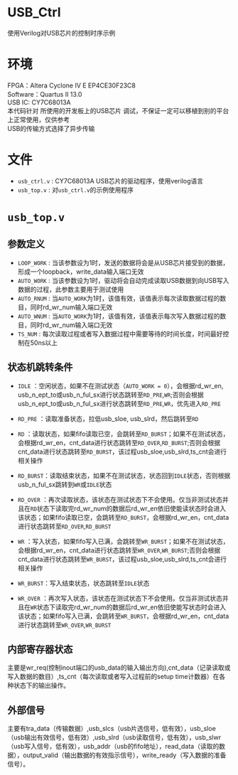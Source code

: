 # USB_Ctrl
使用Verilog对USB芯片的控制时序示例

环境
=
FPGA：Altera Cyclone IV E EP4CE30F23C8</br>
Software：Quartus II 13.0</br>
USB IC: CY7C68013A</br>
本代码针对 所使用的开发板上的USB芯片 调试，不保证一定可以移植到别的平台上正常使用，仅供参考</br>
USB的传输方式选择了异步传输

文件
=
* `usb_ctrl.v` : CY7C68013A USB芯片的驱动程序，使用verilog语言    
* `usb_top.v`  : 对`usb_ctrl.v`的示例使用程序

`usb_top.v`
==
参数定义
--
* `LOOP_WORK` : 当该参数设为1时，发送的数据将会是从USB芯片接受到的数据，形成一个loopback，write_data输入端口无效
* `AUTO_WORK` : 当该参数设为1时，驱动将会自动完成读取USB数据到向USB写入数据的过程，此参数主要用于测试使用
* `AUTO_RNUM` : 当`AUTO_WORK`为1时，该值有效，该值表示每次读取数据过程的数目，同时rd_wr_num输入端口无效
* `AUTO_WNUM` : 当`AUTO_WORK`为1时，该值有效，该值表示每次写入数据过程的数目，同时rd_wr_num输入端口无效
* `TS_NUM`    : 每次读取过程或者写入数据过程中需要等待的时间长度，时间最好控制在50ns以上

状态机跳转条件
------
* `IDLE`    ：空闲状态，如果不在测试状态（`AUTO_WORK = 0`），会根据rd_wr_en, usb_n_ept_to或usb_n_ful_sx进行状态跳转至`RD_PRE`,`WR`;否则会根据usb_n_ept_to或usb_n_ful_sx进行状态跳转至`RD_PRE`,`WR`，优先进入`RD_PRE`

* `RD_PRE`  ：读取准备状态，拉低usb_sloe, usb_slrd，然后跳转至`RD`

* `RD`      ：读取状态，如果fifo读取已空，会跳转至`RD_BURST`；如果不在测试状态，会根据rd_wr_en，cnt_data进行状态跳转至`RD_OVER`,`RD_BURST`;否则会根据cnt_data进行状态跳转至`RD_BURST`，该过程usb_sloe,usb_slrd,ts_cnt会进行相关操作

* `RD_BURST`：读取结束状态，如果不在测试状态，状态回到`IDLE`状态，否则根据usb_n_ful_sx跳转到`WR`或`IDLE`状态

* `RD_OVER` ：再次读取状态，该状态在测试状态下不会使用。仅当非测试状态并且在`RD`状态下读取完rd_wr_num的数据后rd_wr_en依旧使能读状态时会进入该状态；如果fifo读取已空，会跳转至`RD_BURST`，会根据rd_wr_en，cnt_data进行状态跳转至`RD_OVER`,`RD_BURST`

* `WR`      ：写入状态，如果fifo写入已满，会跳转至`WR_BURST`；如果不在测试状态，会根据rd_wr_en，cnt_data进行状态跳转至`WR_OVER`,`WR_BURST`;否则会根据cnt_data进行状态跳转至`WR_BURST`，该过程usb_sloe,usb_slrd,ts_cnt会进行相关操作

* `WR_BURST`：写入结束状态，状态跳转至`IDLE`状态

* `WR_OVER` ：再次写入状态，该状态在测试状态下不会使用。仅当非测试状态并且在`WR`状态下读取完rd_wr_num的数据后rd_wr_en依旧使能写状态时会进入该状态；如果fifo写入已满，会跳转至`WR_BURST`，会根据rd_wr_en，cnt_data进行状态跳转至`WR_OVER`,`WR_BURST`

内部寄存器状态
--
主要是wr_req(控制inout端口的usb_data的输入输出方向),cnt_data（记录读取或写入数据的数目）,ts_cnt（每次读取或者写入过程前的setup time计数器）在各种状态下的输出操作。

外部信号
--
主要有tra_data（传输数据）,usb_slcs（usb片选信号，低有效），usb_sloe（usb输出有效信号，低有效）,usb_slrd（usb读取信号，低有效），usb_slwr（usb写入信号，低有效），usb_addr（usb的fifo地址），read_data（读取的数据），output_valid（输出数据的有效指示信号），write_ready（写入数据的准备信号）。
